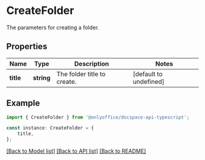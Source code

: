 # CreateFolder

The parameters for creating a folder.

## Properties

Name | Type | Description | Notes
------------ | ------------- | ------------- | -------------
**title** | **string** | The folder title to create. | [default to undefined]

## Example

```typescript
import { CreateFolder } from '@onlyoffice/docspace-api-typescript';

const instance: CreateFolder = {
    title,
};
```

[[Back to Model list]](../README.md#documentation-for-models) [[Back to API list]](../README.md#documentation-for-api-endpoints) [[Back to README]](../README.md)
